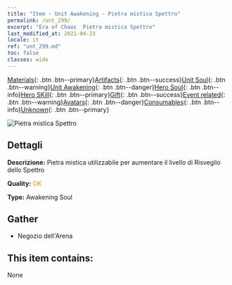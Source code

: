 ```yaml
---
title: "Item - Unit Awakening - Pietra mistica Spettro"
permalink: /unt_299/
excerpt: "Era of Chaos  Pietra mistica Spettro"
last_modified_at: 2021-04-23
locale: it
ref: "unt_299.md"
toc: false
classes: wide
---
```

 [Materials](/ItemsIT/){: .btn .btn--primary}[Artifacts](/ItemsIT/Artifacts/){: .btn .btn--success}[Unit Soul](/ItemsIT/UnitSoul/){: .btn .btn--warning}[Unit Awakening](/ItemsIT/UnitAwakening/){: .btn .btn--danger}[Hero Soul](/ItemsIT/HeroSoul/){: .btn .btn--info}[Hero SKill](/ItemsIT/HeroSkill/){: .btn .btn--primary}[Gift](/ItemsIT/Gift/){: .btn .btn--success}[Event related](/ItemsIT/Events/){: .btn .btn--warning}[Avatars](/ItemsIT/Avatars/){: .btn .btn--danger}[Consumables](/ItemsIT/Consumables/){: .btn .btn--info}[Unknown](/ItemsIT/Unknown/){: .btn .btn--primary}

 ![Pietra mistica Spettro](/images/u/tia_youling.jpg)

## Dettagli
 **Descrizione:** Pietra mistica utilizzabile per aumentare il livello di Risveglio dello Spettro

 **Quality:** <span style="color: #FF8C00">OK</span>

 **Type:** Awakening Soul

## Gather

*    Negozio dell'Arena 

## This item contains:

  None

